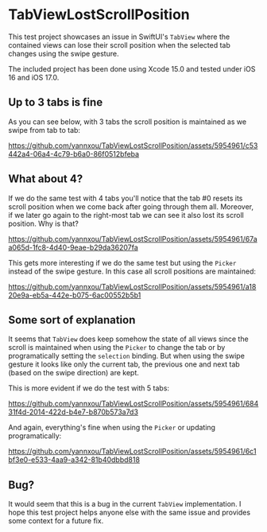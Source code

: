 # TabViewLostScrollPosition

This test project showcases an issue in SwiftUI's `TabView` where the contained views can lose their scroll position when the selected tab changes using the swipe gesture.

The included project has been done using Xcode 15.0 and tested under iOS 16 and iOS 17.0.

## Up to 3 tabs is fine

As you can see below, with 3 tabs the scroll position is maintained as we swipe from tab to tab:

https://github.com/yannxou/TabViewLostScrollPosition/assets/5954961/c53442a4-06a4-4c79-b6a0-86f0512bfeba


## What about 4?

If we do the same test with 4 tabs you'll notice that the tab #0 resets its scroll position when we come back after going through them all. Moreover, if we later go again to the right-most tab we can see it also lost its scroll position. Why is that?

https://github.com/yannxou/TabViewLostScrollPosition/assets/5954961/67aa065d-1fc8-4d40-9eae-b29da36207fa


This gets more interesting if we do the same test but using the `Picker` instead of the swipe gesture. In this case all scroll positions are maintained:

https://github.com/yannxou/TabViewLostScrollPosition/assets/5954961/a1820e9a-eb5a-442e-b075-6ac00552b5b1


## Some sort of explanation

It seems that `TabView` does keep somehow the state of all views since the scroll is maintained when using the `Picker` to change the tab or by programatically setting the `selection` binding. But when using the swipe gesture it looks like only the current tab, the previous one and next tab (based on the swipe direction) are kept. 

This is more evident if we do the test with 5 tabs:

https://github.com/yannxou/TabViewLostScrollPosition/assets/5954961/68431f4d-2014-422d-b4e7-b870b573a7d3


And again, everything's fine when using the `Picker` or updating programatically:

https://github.com/yannxou/TabViewLostScrollPosition/assets/5954961/6c1bf3e0-e533-4aa9-a342-81b40dbbd818


## Bug?

It would seem that this is a bug in the current `TabView` implementation. I hope this test project helps anyone else with the same issue and provides some context for a future fix.


